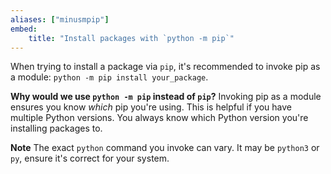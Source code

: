 ```yaml
---
aliases: ["minusmpip"]
embed:
    title: "Install packages with `python -m pip`"
---
```

When trying to install a package via `pip`, it's recommended to invoke pip as a module: `python -m pip install your_package`.

**Why would we use `python -m pip` instead of `pip`?**
Invoking pip as a module ensures you know *which* pip you're using. This is helpful if you have multiple Python versions. You always know which Python version you're installing packages to.

**Note**
The exact `python` command you invoke can vary. It may be `python3` or `py`, ensure it's correct for your system.
